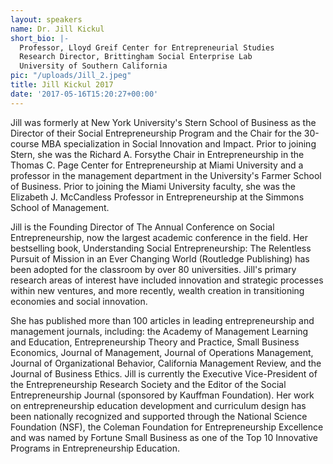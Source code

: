```yaml
---
layout: speakers
name: Dr. Jill Kickul
short_bio: |-
  Professor, Lloyd Greif Center for Entrepreneurial Studies  
  Research Director, Brittingham Social Enterprise Lab  
  University of Southern California  
pic: "/uploads/Jill_2.jpeg"
title: Jill Kickul 2017
date: '2017-05-16T15:20:27+00:00'
---
```



Jill was formerly at New York University's Stern School of Business as the Director of their Social Entrepreneurship Program and the Chair for the 30-course MBA specialization in Social Innovation and Impact. Prior to joining Stern, she was the Richard A. Forsythe Chair in Entrepreneurship in the Thomas C. Page Center for Entrepreneurship at Miami University and a professor in the management department in the University's Farmer School of Business. Prior to joining the Miami University faculty, she was the Elizabeth J. McCandless Professor in Entrepreneurship at the Simmons School of Management. 

Jill is the Founding Director of The Annual Conference on Social Entrepreneurship, now the largest academic conference in the field. Her bestselling book, Understanding Social Entrepreneurship: The Relentless Pursuit of Mission in an Ever Changing World (Routledge Publishing) has been adopted for the classroom by over 80 universities. Jill's primary research areas of interest have included innovation and strategic processes within new ventures, and more recently, wealth creation in transitioning economies and social innovation.

She has published more than 100 articles in leading entrepreneurship and management journals, including: the Academy of Management Learning and Education, Entrepreneurship Theory and Practice, Small Business Economics, Journal of Management, Journal of Operations Management, Journal of Organizational Behavior, California Management Review, and the Journal of Business Ethics. Jill is currently the Executive Vice-President of the Entrepreneurship Research Society and the Editor of the Social Entrepreneurship Journal (sponsored by Kauffman Foundation). Her work on entrepreneurship education development and curriculum design has been nationally recognized and supported through the National Science Foundation (NSF), the Coleman Foundation for Entrepreneurship Excellence and was named by Fortune Small Business as one of the Top 10 Innovative Programs in Entrepreneurship Education.
